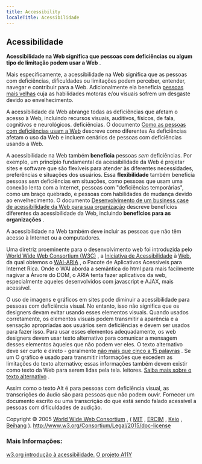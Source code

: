 ```yaml
---
title: Accessibility
localeTitle: Acessibilidade
---
```

## Acessibilidade

**Acessibilidade na Web significa que pessoas com deficiências ou algum tipo de limitação podem usar a Web** .

Mais especificamente, a acessibilidade na Web significa que as pessoas com deficiências, dificuldades ou limitações podem perceber, entender, navegar e contribuir para a Web. Adicionalmente ela beneficia [pessoas mais velhas](https://www.w3.org/WAI/bcase/soc.html#of) cuja as habilidades motoras e/ou visuais sofrem um desgaste devido ao envelhecimento.

A acessibilidade da Web abrange todas as deficiências que afetam o acesso à Web, incluindo recursos visuais, auditivos, físicos, de fala, cognitivos e neurológicos. deficiências. O documento [Como as pessoas com deficiências usam a Web](http://www.w3.org/WAI/intro/people-use-web/Overview.html) descreve como diferentes As deficiências afetam o uso da Web e incluem cenários de pessoas com deficiências usando a Web.

A acessibilidade na Web também **beneficia** pessoas _sem_ deficiências. Por exemplo, um princípio fundamental da acessibilidade da Web é projetar sites e software que são flexíveis para atender às diferentes necessidades, preferências e situações dos usuários. Essa **flexibilidade** também beneficia pessoas _sem_ deficiências em situações, como pessoas que usam uma conexão lenta com a Internet, pessoas com "deficiências temporárias", como um braço quebrado, e pessoas com habilidades de mudança devido ao envelhecimento. O documento [Desenvolvimento de um business case de acessibilidade da Web para sua organização](https://www.w3.org/WAI/bcase/Overview) descreve benefícios diferentes da acessibilidade da Web, incluindo **benefícios para as organizações** .

A acessibilidade na Web também deve incluir as pessoas que não têm acesso à Internet ou a computadores.

Uma diretriz proeminente para o desenvolvimento web foi introduzida pelo [World Wide Web Consortium (W3C)](https://www.w3.org/) , a [Iniciativa de Acessibilidade](https://www.w3.org/WAI/) à [Web.](https://www.w3.org/WAI/) da qual obtemos o [WAI-ARIA](https://developer.mozilla.org/en-US/docs/Learn/Accessibility/WAI-ARIA_basics) , o Pacote de Aplicativos Acessíveis para Internet Rica. Onde o WAI aborda a semântica do html para mais facilmente nagivar a Árvore do DOM, o ARIA tenta fazer aplicativos da web, especialmente aqueles desenvolvidos com javascript e AJAX, mais acessível.

O uso de imagens e gráficos em sites pode diminuir a acessibilidade para pessoas com deficiência visual. No entanto, isso não significa que os designers devam evitar usando esses elementos visuais. Quando usados ​​corretamente, os elementos visuais podem transmitir a aparência e a sensação apropriadas aos usuários sem deficiências e devem ser usados para fazer isso. Para usar esses elementos adequadamente, os web designers devem usar texto alternativo para comunicar a mensagem desses elementos àqueles que não podem ver eles. O texto alternativo deve ser curto e direto - geralmente [não mais que cinco a 15 palavras](https://www.thoughtco.com/writing-great-alt-text-3466185) . Se um O gráfico é usado para transmitir informações que excedem as limitações do texto alternativo; essas informações também devem existir como texto da Web para serem lidas pela tela. leitores. [Saiba mais sobre o texto alternativo](https://webaim.org/techniques/alttext/) .

Assim como o texto Alt é para pessoas com deficiência visual, as transcrições do áudio são para pessoas que não podem ouvir. Fornecer um documento escrito ou uma transcrição do que está sendo falado acessível a pessoas com dificuldades de audição.

Copyright © 2005 [World Wide Web Consortium](http://www.w3.org) , ( [MIT](http://www.csail.mit.edu/) , [ERCIM](http://www.ercim.org) , [Keio](http://www.keio.ac.jp) , [Beihang](http://ev.buaa.edu.cn) ). http://www.w3.org/Consortium/Legal/2015/doc-license

### Mais Informações:

[w3.org introdução à acessibilidade.](https://www.w3.org/WAI/intro/accessibility.php) [O projeto A11Y](http://a11yproject.com/)


